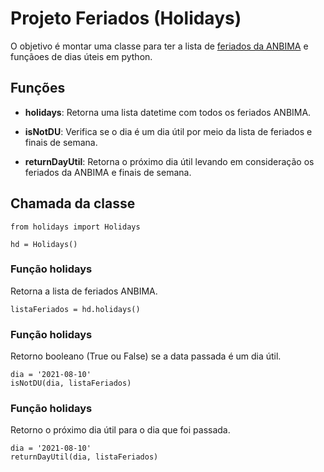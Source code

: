 
# Projeto Feriados (Holidays)

O objetivo é montar uma classe para ter a lista de [feriados da ANBIMA](https://www.anbima.com.br/feriados/feriados.asp) e funçãoes de dias úteis em python.



## Funções

  - **holidays**: 
  Retorna uma lista datetime com todos os feriados ANBIMA.

  - **isNotDU**: 
  Verifica se o dia é um dia útil por meio da lista de feriados e finais de semana.

  - **returnDayUtil**: 
  Retorna o próximo dia útil levando em consideração os feriados da ANBIMA e finais de semana.


## Chamada da classe

```
from holidays import Holidays

hd = Holidays()
```

### Função holidays
Retorna a lista de feriados ANBIMA.

```
listaFeriados = hd.holidays()
```
### Função holidays
Retorno booleano (True ou False) se a data passada é um dia útil.

```
dia = '2021-08-10'
isNotDU(dia, listaFeriados)
```
### Função holidays
Retorno o próximo dia útil para o dia que foi passada.

```
dia = '2021-08-10'
returnDayUtil(dia, listaFeriados)
```
